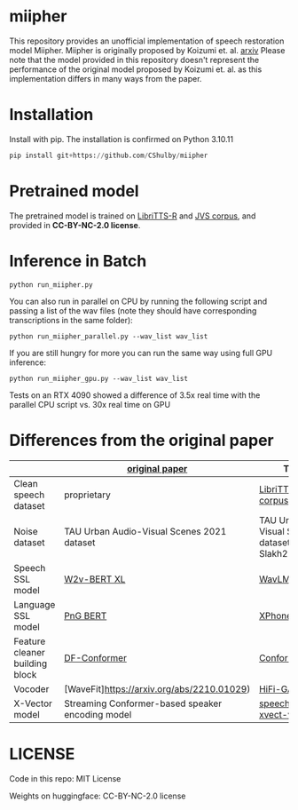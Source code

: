 # miipher
This repository provides an unofficial implementation of speech restoration model Miipher.
Miipher is originally proposed by Koizumi et. al. [arxiv](https://arxiv.org/abs/2303.01664)
Please note that the model provided in this repository doesn't represent the performance of the original model proposed by Koizumi et. al. as this implementation differs in many ways from the paper.

# Installation
Install with pip. The installation is confirmed on Python 3.10.11
```python
pip install git+https://github.com/CShulby/miipher
```

# Pretrained model
The pretrained model is trained on [LibriTTS-R](http://www.openslr.org/141/) and [JVS corpus](https://sites.google.com/site/shinnosuketakamichi/research-topics/jvs_corpus),
and provided in **CC-BY-NC-2.0 license**.

# Inference in Batch 

```
python run_miipher.py
```

You can also run in parallel on CPU by running the following script and passing a list of the wav files (note they should have corresponding transcriptions in the same folder):

```
python run_miipher_parallel.py --wav_list wav_list
```

If you are still hungry for more you can run the same way using full GPU inference:

```
python run_miipher_gpu.py --wav_list wav_list
```

Tests on an RTX 4090 showed a difference of 3.5x real time with the parallel CPU script vs. 30x real time on GPU

# Differences from the original paper
| | [original paper](https://arxiv.org/abs/2303.01664) | This repo |
|---|---|---|
| Clean speech dataset | proprietary | [LibriTTS-R](http://www.openslr.org/141/) and [JVS corpus](https://sites.google.com/site/shinnosuketakamichi/research-topics/jvs_corpus) |
| Noise dataset |  TAU Urban Audio-Visual Scenes 2021 dataset | TAU Urban Audio-Visual Scenes 2021 dataset and Slakh2100 |
| Speech SSL model | [W2v-BERT XL](https://arxiv.org/abs/2108.06209) | [WavLM-large](https://arxiv.org/abs/2110.13900) |
| Language SSL model | [PnG BERT](https://arxiv.org/abs/2103.15060) | [XPhoneBERT](https://github.com/VinAIResearch/XPhoneBERT) |
| Feature cleaner building block | [DF-Conformer](https://arxiv.org/abs/2106.15813) | [Conformer](https://arxiv.org/abs/2005.08100) |
| Vocoder | [WaveFit]https://arxiv.org/abs/2210.01029) | [HiFi-GAN](https://arxiv.org/abs/2010.05646) |
| X-Vector model | Streaming Conformer-based speaker encoding model | [speechbrain/spkrec-xvect-voxceleb](https://huggingface.co/speechbrain/spkrec-xvect-voxceleb) |

# LICENSE
Code in this repo: MIT License

Weights on huggingface: CC-BY-NC-2.0 license
